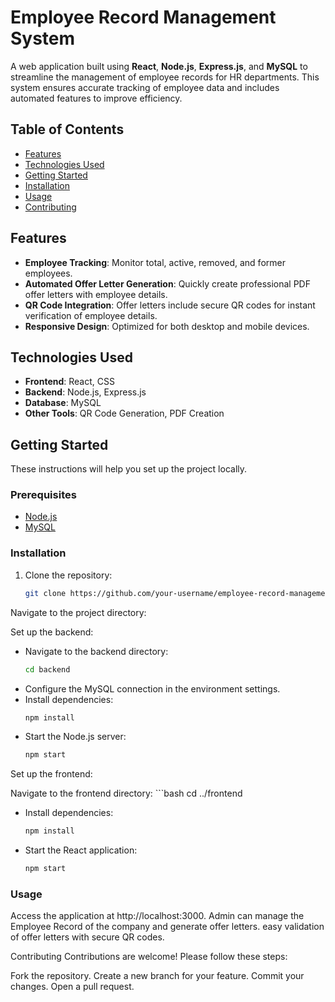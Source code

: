 # Employee Record Management System

A web application built using **React**, **Node.js**, **Express.js**, and **MySQL** to streamline the management of employee records for HR departments. This system ensures accurate tracking of employee data and includes automated features to improve efficiency.

## Table of Contents
- [Features](#features)
- [Technologies Used](#technologies-used)
- [Getting Started](#getting-started)
- [Installation](#installation)
- [Usage](#usage)
- [Contributing](#contributing)

## Features
- **Employee Tracking**: Monitor total, active, removed, and former employees.
- **Automated Offer Letter Generation**: Quickly create professional PDF offer letters with employee details.
- **QR Code Integration**: Offer letters include secure QR codes for instant verification of employee details.
- **Responsive Design**: Optimized for both desktop and mobile devices.

## Technologies Used
- **Frontend**: React, CSS
- **Backend**: Node.js, Express.js
- **Database**: MySQL
- **Other Tools**: QR Code Generation, PDF Creation

## Getting Started
These instructions will help you set up the project locally.

### Prerequisites
- [Node.js](https://nodejs.org/)
- [MySQL](https://www.mysql.com/)

### Installation
1. Clone the repository:
   ```bash
   git clone https://github.com/your-username/employee-record-management.git

Navigate to the project directory:

Set up the backend:

- Navigate to the backend directory:
    ```bash
    cd backend

- Configure the MySQL connection in the environment settings.
- Install dependencies:
    ```bash
    npm install

- Start the Node.js server:
    ```bash
    npm start
    
Set up the frontend:

Navigate to the frontend directory:
    ```bash
    cd ../frontend

- Install dependencies:
    ```bash
    npm install

- Start the React application:
    ```bash
    npm start


### Usage
Access the application at http://localhost:3000.
Admin can manage the Employee Record of the company and generate offer letters.
easy validation of offer letters with secure QR codes.

Contributing
Contributions are welcome! Please follow these steps:

Fork the repository.
Create a new branch for your feature.
Commit your changes.
Open a pull request.